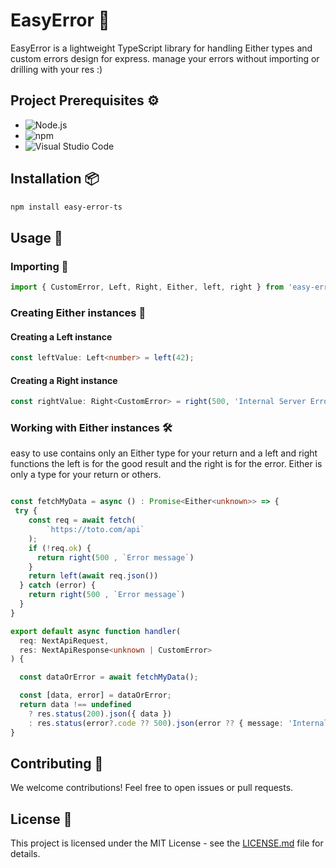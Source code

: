 
# EasyError 🚨

EasyError is a lightweight TypeScript library for handling Either types and custom errors design for express.
manage your errors without importing or drilling with your res :)

## Project Prerequisites ⚙️

- ![Node.js](https://img.shields.io/badge/Node.js-v14-green)
- ![npm](https://img.shields.io/badge/npm-v7-blue)
- ![Visual Studio Code](https://img.shields.io/badge/Visual%20Studio%20Code-latest-blueviolet)
  

## Installation 📦

```bash
npm install easy-error-ts
```

## Usage 🚀

### Importing 🔗

```typescript
import { CustomError, Left, Right, Either, left, right } from 'easy-error-ts';
```

### Creating Either instances 🔧

#### Creating a Left instance

```typescript
const leftValue: Left<number> = left(42);
```

#### Creating a Right instance

```typescript
const rightValue: Right<CustomError> = right(500, 'Internal Server Error');
```

### Working with Either instances 🛠️

easy to use contains only an Either type for your return and a left and right functions
the left is for the good result and the right is for the error.
Either is only a type for your return or others.

```typescript

const fetchMyData = async () : Promise<Either<unknown>> => {
 try {
    const req = await fetch(
        `https://toto.com/api`
    );
    if (!req.ok) {
      return right(500 , `Error message`)
    }
    return left(await req.json())
  } catch (error) {
    return right(500 , `Error message`)
  }
}

export default async function handler(
  req: NextApiRequest,
  res: NextApiResponse<unknown | CustomError>
) {

  const dataOrError = await fetchMyData();

  const [data, error] = dataOrError;
  return data !== undefined
    ? res.status(200).json({ data })
    : res.status(error?.code ?? 500).json(error ?? { message: 'Internal Server Error' });
}

```

## Contributing 🤝

We welcome contributions! Feel free to open issues or pull requests.

## License 📝

This project is licensed under the MIT License - see the [LICENSE.md](LICENSE.md) file for details.

